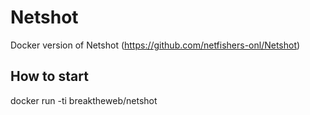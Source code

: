 # Netshot
Docker version of Netshot (https://github.com/netfishers-onl/Netshot)
## How to start
docker run -ti  breaktheweb/netshot
